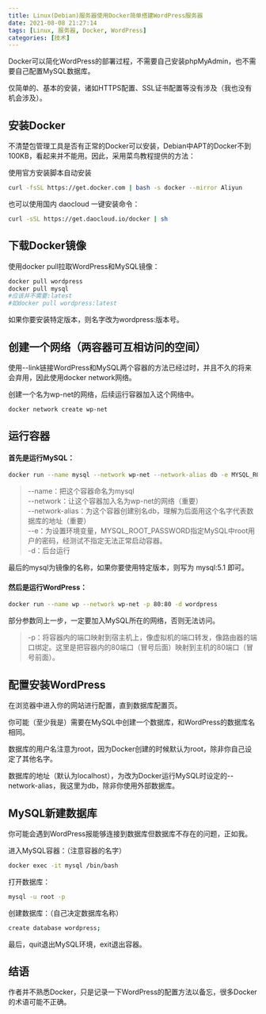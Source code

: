 ```yaml
---
title: Linux(Debian)服务器使用Docker简单搭建WordPress服务器
date: 2021-08-08 21:27:14
tags: [Linux, 服务器, Docker, WordPress]
categories: [技术]
---
```


Docker可以简化WordPress的部署过程，不需要自己安装phpMyAdmin，也不需要自己配置MySQL数据库。

仅简单的、基本的安装，诸如HTTPS配置、SSL证书配置等没有涉及（我也没有机会涉及）。

## 安装Docker

不清楚包管理工具是否有正常的Docker可以安装，Debian中APT的Docker不到100KB，看起来并不能用。因此，采用菜鸟教程提供的方法：

使用官方安装脚本自动安装
```sh
curl -fsSL https://get.docker.com | bash -s docker --mirror Aliyun
```

也可以使用国内 daocloud 一键安装命令：
```sh
curl -sSL https://get.daocloud.io/docker | sh
```

## 下载Docker镜像

使用docker pull拉取WordPress和MySQL镜像：

```sh
docker pull wordpress
docker pull mysql
#应该并不需要:latest
#如docker pull wordpress:latest
```

如果你要安装特定版本，则名字改为wordpress:版本号。

## 创建一个网络（两容器可互相访问的空间）

使用--link链接WordPress和MySQL两个容器的方法已经过时，并且不久的将来会弃用，因此使用docker network网络。

创建一个名为wp-net的网络，后续运行容器加入这个网络中。

```sh
docker network create wp-net
```

## 运行容器

#### 首先是运行MySQL：

```sh
docker run --name mysql --network wp-net --network-alias db -e MYSQL_ROOT_PASSWORD=你的密码 -d mysql
```

>--name：把这个容器命名为mysql  
>--network：让这个容器加入名为wp-net的网络（重要）  
>--network-alias：为这个容器创建别名db，理解为后面用这个名字代表数据库的地址（重要）  
>--e：为设置环境变量，MYSQL_ROOT_PASSWORD指定MySQL中root用户的密码，经测试不指定无法正常启动容器。  
>-d：后台运行

最后的mysql为镜像的名称，如果你要使用特定版本，则写为 mysql:5.1 即可。

#### 然后是运行WordPress：

```sh
docker run --name wp --network wp-net -p 80:80 -d wordpress
```

部分参数同上一步，一定要加入MySQL所在的网络，否则无法访问。

>-p：将容器内的端口映射到宿主机上，像虚拟机的端口转发，像路由器的端口绑定。这里是把容器内的80端口（冒号后面）映射到主机的80端口（冒号前面）。

## 配置安装WordPress

在浏览器中进入你的网站进行配置，直到数据库配置页。

你可能（至少我是）需要在MySQL中创建一个数据库，和WordPress的数据库名相同。

数据库的用户名注意为root，因为Docker创建的时候默认为root，除非你自己设定了其他名字。

数据库的地址（默认为localhost），为改为Docker运行MySQL时设定的--network-alias，我这里为db，除非你使用外部数据库。

## MySQL新建数据库

你可能会遇到WordPress报能够连接到数据库但数据库不存在的问题，正如我。

进入MySQL容器：（注意容器的名字）
```sh
docker exec -it mysql /bin/bash
```

 打开数据库：
```sh
mysql -u root -p
```

创建数据库：（自己决定数据库名称）
```sh
create database wordpress;
```

最后，quit退出MySQL环境，exit退出容器。

## 结语

作者并不熟悉Docker，只是记录一下WordPress的配置方法以备忘，很多Docker的术语可能不正确。
